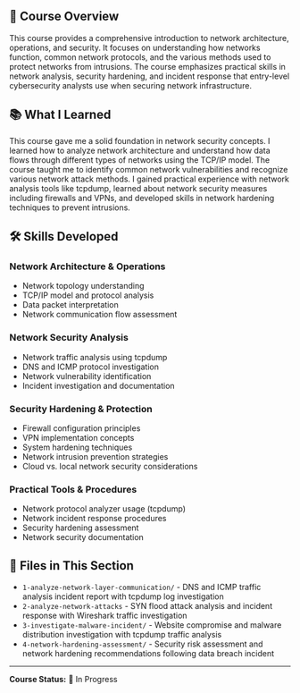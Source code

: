 ## 📖 Course Overview

This course provides a comprehensive introduction to network architecture, operations, and security. It focuses on understanding how networks function, common network protocols, and the various methods used to protect networks from intrusions. The course emphasizes practical skills in network analysis, security hardening, and incident response that entry-level cybersecurity analysts use when securing network infrastructure.

## 📚 What I Learned

This course gave me a solid foundation in network security concepts. I learned how to analyze network architecture and understand how data flows through different types of networks using the TCP/IP model. The course taught me to identify common network vulnerabilities and recognize various network attack methods. I gained practical experience with network analysis tools like tcpdump, learned about network security measures including firewalls and VPNs, and developed skills in network hardening techniques to prevent intrusions.

## 🛠️ Skills Developed

### Network Architecture & Operations

- Network topology understanding
- TCP/IP model and protocol analysis
- Data packet interpretation
- Network communication flow assessment

### Network Security Analysis

- Network traffic analysis using tcpdump
- DNS and ICMP protocol investigation
- Network vulnerability identification
- Incident investigation and documentation

### Security Hardening & Protection

- Firewall configuration principles
- VPN implementation concepts
- System hardening techniques
- Network intrusion prevention strategies
- Cloud vs. local network security considerations

### Practical Tools & Procedures

- Network protocol analyzer usage (tcpdump)
- Network incident response procedures
- Security hardening assessment
- Network security documentation

## 📁 Files in This Section

- `1-analyze-network-layer-communication/` - DNS and ICMP traffic analysis incident report with tcpdump log investigation
- `2-analyze-network-attacks` -  SYN flood attack analysis and incident response with Wireshark traffic investigation
- `3-investigate-malware-incident/` - Website compromise and malware distribution investigation with tcpdump traffic analysis
- `4-network-hardening-assessment/` - Security risk assessment and network hardening recommendations following data breach incident

---

**Course Status:** 🔄 In Progress  